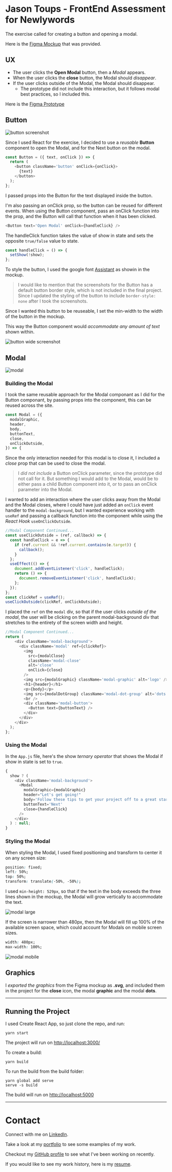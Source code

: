 # Jason Toups - FrontEnd Assessment for Newlywords

The exercise called for creating a button and opening a modal.

Here is the [Figma Mockup](https://www.figma.com/file/FEz10wy2GzzAsTJ7aVfvgZ/Newlywords-Modal-Mockup) that was provided.

## UX

- The user clicks the **Open Modal** button, then a _Modal_ appears.
- When the user clicks the **close** button, the Modal should _disappear_.
- If the user clicks outside of the Modal, the Modal should disappear.
  - The prototype did not include this interaction, but it follows modal best practices, so I included this.

Here is the [Figma Prototype](https://www.figma.com/proto/FEz10wy2GzzAsTJ7aVfvgZ/Newlywords-Modal-Mockup?scaling=min-zoom&node-id=1%3A134)

## Button

![button screenshot](./public/screenshot-button.png)

Since I used React for the exercise, I decided to use a _reusable_ **Button** component to open the Modal, and for the Next button on the modal.

```javascript
const Button = ({ text, onClick }) => {
  return (
    <button className='button' onClick={onClick}>
      {text}
    </button>
  );
};
```

I passed props into the Button for the text displayed inside the button.

I'm also passing an onClick prop, so the button can be reused for different events. When using the Button component, pass an onClick function into the prop, and the Button will call that function when it has been clicked.

```javascript
<Button text='Open Modal' onClick={handleClick} />
```

The handleClick function takes the value of show in state and sets the opposite `true/false` value to state.

```javascript
const handleClick = () => {
  setShow(!show);
};
```

To style the button, I used the google font [Assistant](https://fonts.google.com/specimen/Assistant) as showin in the mockup.

> I would like to mention that the screenshots for the Button has a default button border style, which is not included in the final project. Since I updated the styling of the button to include `border-style: none` after I took the screenshots.

Since I wanted this button to be reuseable, I set the min-width to the width of the button in the mockup.

This way the Button component would _accommodate any amount of text_ shown within.

![button wide screenshot](./public/screenshot-button-wide.png)

## Modal

![modal](./public/screenshot-modal.png)

### Building the Modal

I took the same reusable approach for the Modal componant as I did for the Button componant, by passing props into the component, this can be reused across the site.

```javascript
const Modal = ({
  modalGraphic,
  header,
  body,
  buttonText,
  close,
  onClickOutside,
}) => {
```

Since the only interaction needed for this modal is to close it, I included a _close_ prop that can be used to close the modal.

> I _did not include_ a Button onClick parameter, since the prototype did not call for it. But something I would add to the Modal, would be to either pass a child Button component into it, or to pass an onClick parameter into the Modal.

I wanted to add an interaction where the user clicks away from the Modal and the Modal closes, where I could have just added an `onClick` event handler to the `modal-background`, but I wanted experience working with `useRef` and passing a callback function into the component while using the _React Hook_ `useOnClickOutside`.

```javascript
//Modal Component Continued...
const useClickOutside = (ref, callback) => {
  const handleClick = e => {
    if (ref.current && !ref.current.contains(e.target)) {
      callback();
    }
  };
  useEffect(() => {
    document.addEventListener('click', handleClick);
    return () => {
      document.removeEventListener('click', handleClick);
    };
  });
};
const clickRef = useRef();
useClickOutside(clickRef, onClickOutside);
```

I placed the `ref` on the `modal` div, so that if the user clicks _outside of the modal_, the user will be clicking on the parent modal-background div that stretches to the entirety of the screen width and height.

```javascript
//Modal Component Continued...
return (
    <div className='modal-background'>
      <div className='modal' ref={clickRef}>
        <img
          src={modalClose}
          className='modal-close'
          alt='close'
          onClick={close}
        />
        <img src={modalGraphic} className='modal-graphic' alt='logo' />
        <h1>{header}</h1>
        <p>{body}</p>
        <img src={modalDotGroup} className='modal-dot-group' alt='dots' />
        <br />
        <div className='modal-button'>
          <Button text={buttonText} />
        </div>
      </div>
    </div>
  );
};

```

### Using the Modal

In the `App.js` file, here's the show _ternary operator_ that shows the Modal if show in state is set to `true`.

```javascript
{
  show ? (
    <div className='modal-background'>
      <Modal
        modalGraphic={modalGraphic}
        header="Let's get going!"
        body='Follow these tips to get your project off to a great start and create a fully memorable book!'
        buttonText='Next'
        close={handleClick}
      />
    </div>
  ) : null;
}
```

### Styling the Modal

When styling the Modal, I used fixed positioning and transform to center it on any screen size:

```css
position: fixed;
left: 50%;
top: 50%;
transform: translate(-50%, -50%);
```

I used `min-height: 529px`, so that if the text in the body exceeds the three lines shown in the mockup, the Modal will grow vertically to accommodate the text.

![modal large](./public/screenshot-modal-large.png)

If the screen is narrower than 480px, then the Modal will fill up 100% of the available screen space, which could account for Modals on mobile screen sizes.

```css
width: 480px;
max-width: 100%;
```

![modal mobile](./public/screenshot-modal-mobile.png)

## Graphics

I _exported the graphics_ from the Figma mockup as **.svg**, and included them in the project for the **close** icon, the modal **graphic** and the modal **dots**.

---

## Running the Project

I used Create React App, so just clone the repo, and run:

```
yarn start
```

The project will run on [http://localhost:3000/](http://localhost:3000/)

To create a build:

```
yarn build
```

To run the build from the build folder:

```
yarn global add serve
serve -s build
```

The build will run on [http://localhost:5000](http://localhost:5000)

---

# Contact

Connect with me on [LinkedIn](https://www.linkedin.com/in/jasontoups/).

Take a look at my [portfolio](https://jasontoups.github.io/) to see some examples of my work.

Checkout my [GitHub profile](https://github.com/JasonToups) to see what I've been working on recently.

If you would like to see my work history, here is my [resume](https://docs.google.com/document/d/1koaqjOgaks8QpRmC1oR1Wt6XSJJ_Woj40uLOFUwXjzA/edit?usp=sharing).
